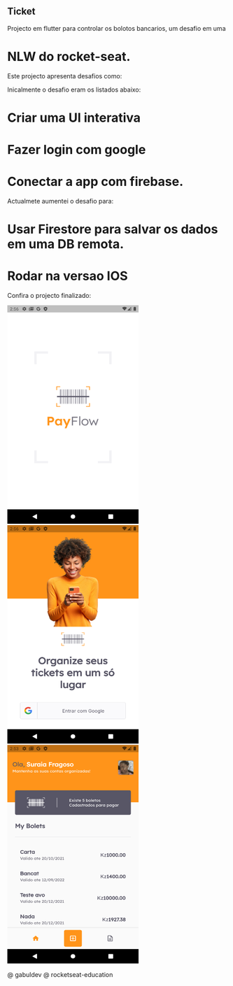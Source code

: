 
## Ticket




Projecto em flutter para controlar os bolotos bancarios,
um desafio em uma 
# NLW do rocket-seat.

Este projecto apresenta desafios como:

Inicalmente o desafio eram os listados abaixo:

# Criar uma UI interativa
# Fazer login com google
# Conectar a app com firebase.

Actualmete aumentei o desafio para:

# Usar Firestore para salvar os dados em uma DB remota.
# Rodar na versao IOS

Confira o projecto finalizado:

<img src="/screens/splash.png" width="300" height="500"> <img src="/screens/login.png" width="300" height="500"> <img src="/screens/mybolet.png" width="300" height="500"> 


@ gabuldev
@ rocketseat-education

